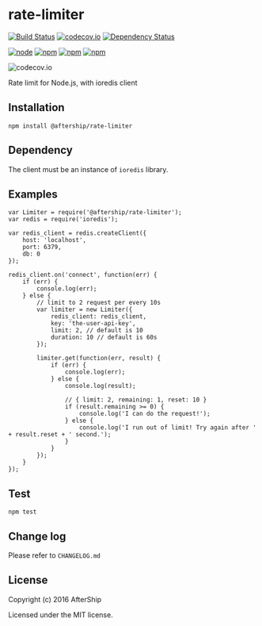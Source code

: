 # rate-limiter

[![Build Status](https://travis-ci.org/AfterShip/rate-limiter.svg?branch=master)](https://travis-ci.org/AfterShip/rate-limiter)
[![codecov.io](https://codecov.io/github/AfterShip/rate-limiter/coverage.svg?branch=master)](https://codecov.io/github/AfterShip/rate-limiter?branch=master)
[![Dependency Status](https://gemnasium.com/AfterShip/rate-limiter.svg)](https://gemnasium.com/AfterShip/rate-limiter)

[![node](https://img.shields.io/node/v/rate-limiter.svg)]()
[![npm](https://img.shields.io/npm/v/rate-limiter.svg)]()
[![npm](https://img.shields.io/npm/dm/rate-limiter.svg)]()
[![npm](https://img.shields.io/npm/l/rate-limiter.svg)]()

![codecov.io](http://codecov.io/github/AfterShip/rate-limiter/branch.svg?branch=master)


Rate limit for Node.js, with ioredis client

## Installation

```
npm install @aftership/rate-limiter
```

## Dependency
The client must be an instance of `ioredis` library.

## Examples

```
var Limiter = require('@aftership/rate-limiter');
var redis = require('ioredis');

var redis_client = redis.createClient({
	host: 'localhost',
	port: 6379,
	db: 0
});

redis_client.on('connect', function(err) {
	if (err) {
		console.log(err);
	} else {
		// limit to 2 request per every 10s
		var limiter = new Limiter({
			redis_client: redis_client,
			key: 'the-user-api-key',
			limit: 2, // default is 10
			duration: 10 // default is 60s
		});

		limiter.get(function(err, result) {
			if (err) {
				console.log(err);
			} else {
				console.log(result);

				// { limit: 2, remaining: 1, reset: 10 }
				if (result.remaining >= 0) {
					console.log('I can do the request!');
				} else {
					console.log('I run out of limit! Try again after ' + result.reset + ' second.');
				}
			}
		});
	}
});

```

## Test

```
npm test

```

## Change log

Please refer to `CHANGELOG.md`


## License
Copyright (c) 2016 AfterShip

Licensed under the MIT license.

